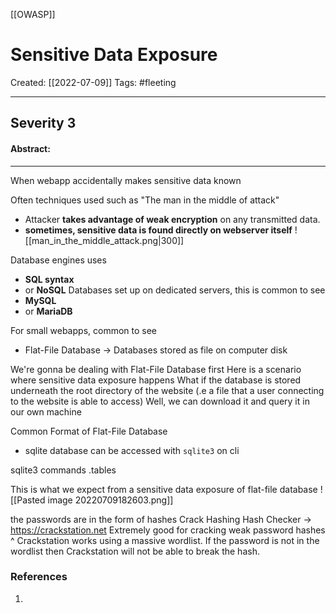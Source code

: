 [[OWASP]]

# Sensitive Data Exposure
Created:  [[2022-07-09]]
Tags: #fleeting 

---
## Severity 3
#### Abstract:


---
When webapp accidentally makes sensitive data known

Often techniques used such as
"The man in the middle of attack"
- Attacker **takes advantage of weak encryption** on any transmitted data. 
- **sometimes,  sensitive data is found directly on webserver itself**
![[man_in_the_middle_attack.png|300]]


Database engines uses 
- **SQL syntax**  
- or **NoSQL**
Databases set up on dedicated servers, this is common to see 
- **MySQL**
- or **MariaDB**

For small webapps, common to see
- Flat-File Database -> Databases stored as file on computer disk

We're gonna be dealing with Flat-File Database first
Here is a scenario where sensitive data exposure happens
What if the database is stored underneath the root directory of the website (.e a file that a user connecting to the website is able to access)
Well, we can download it and query it in our own machine

Common Format of Flat-File Database
- sqlite database
can be accessed with `sqlite3` on cli

sqlite3 commands
.tables


This is what we expect from a sensitive data exposure of flat-file database
![[Pasted image 20220709182603.png]]

the passwords are in the form of hashes
Crack Hashing
Hash Checker -> https://crackstation.net
Extremely good for cracking weak password hashes ^
Crackstation works using a massive wordlist. If the password is not in the wordlist then Crackstation will not be able to break the hash.













### References
1. 